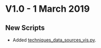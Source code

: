 # V1.0 - 1 March 2019
## New Scripts
- Added [techniques_data_sources_vis.py](scripts/techniques_data_sources_vis.py).